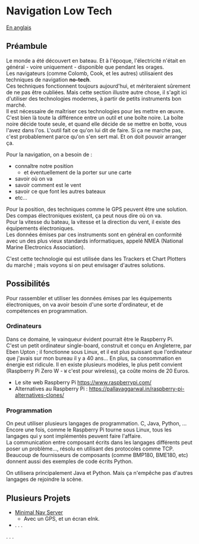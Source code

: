 # Navigation Low Tech
[En anglais](./LowTech.md)

## Pr&eacute;ambule

Le monde a &eacute;t&eacute; d&eacute;couvert en bateau. Et &agrave; l'&eacute;poque, l'&eacute;lectricit&eacute; n'&eacute;tait en g&eacute;n&eacute;ral - voire uniquement - disponible que pendant les orages.  
Les navigateurs (comme Colomb, Cook, et les autres) utilisaient des techniques de navigation **no-tech**.  
Ces techniques fonctionnent toujours aujourd'hui, et m&eacute;riteraient s&ucirc;rement de ne pas &ecirc;tre oubli&eacute;es. Mais cette section illustre autre chose, il s'agit ici d'utiliser des technologies modernes, &agrave; partir de petits instruments bon march&eacute;.  
Il est n&eacute;cessaire de ma&icirc;triser ces technologies pour les mettre en &oelig;uvre.  
C'est bien l&agrave; toute la diff&eacute;rence entre un outil et une bo&icirc;te noire. La bo&icirc;te noire d&eacute;cide toute seule, et quand elle d&eacute;cide de se mettre en botte, vous l'avez dans l'os. L'outil fait ce qu'on lui dit de faire. Si &ccedil;a ne marche pas, c'est probablement parce qu'on s'en sert mal. Et on doit pouvoir arranger &ccedil;a.

Pour la navigation, on a besoin de :
- conna&icirc;tre notre position
    - et &eacute;ventuellement de la porter sur une carte
- savoir o&ugrave; on va
- savoir comment est le vent
- savoir ce que font les autres bateaux
- etc...

Pour la position, des techniques comme le GPS peuvent &ecirc;tre une solution.  
Des compas &eacute;lectroniques existent, &ccedil;a peut nous dire o&ugrave; on va.  
Pour la vitesse du bateau, la vitesse et la direction du vent, il existe des &eacute;quipements &eacute;lectroniques.  
Les donn&eacute;es &eacute;mises par ces instruments sont en g&eacute;n&eacute;ral en conformit&eacute; avec un des plus vieux standards informatiques, appel&eacute; NMEA (National Marine Electronics Association).

C'est cette technologie qui est utilis&eacute;e dans les Trackers et Chart Plotters du march&eacute; ; mais voyons si on peut envisager d'autres solutions.

## Possibilit&eacute;s 
Pour rassembler et utiliser les donn&eacute;es &eacute;mises par les &eacute;quipements &eacute;lectroniques, on va avoir besoin d'une sorte d'ordinateur, et de comp&eacute;tences en programmation.

### Ordinateurs
Dans ce domaine, le vainqueur &eacute;vident pourrait &ecirc;tre le Raspberry Pi.  
C'est un petit ordinateur single-board, construit et con&ccedil;u en Angleterre, par Eben Upton ; il fonctionne sous Linux, et il est plus puissant que l'ordinateur que j'avais sur mon bureau il y a 40 ans... En plus, sa consommation en &eacute;nergie est ridicule. Il en existe plusieurs mod&egrave;les, le plus petit convient (Raspberry Pi Zero W - `W` c'est pour wireless), &ccedil;a co&ucirc;te moins de 20 Euros.  

- Le site web Raspberry Pi <https://www.raspberrypi.com/>  
- Alternatives au Raspberry Pi : <https://pallavaggarwal.in/raspberry-pi-alternatives-clones/>

### Programmation
On peut utiliser plusieurs langages de programmation. C, Java, Python, ... Encore une fois, comme le Raspberry Pi tourne sous Linux, tous les langages qui y sont impl&eacute;ment&eacute;s peuvent faire l'affaire.  
La communication entre composant &eacute;crits dans les langages diff&eacute;rents peut poser un probl&egrave;me..., r&eacute;solu en utilisant des protocoles comme TCP.  
Beaucoup de fournisseurs de composants (comme BMP180, BME180, etc) donnent aussi des exemples de code &eacute;crits Python.

On utilisera principalement Java et Python. Mais &ccedil;a n'emp&ecirc;che pas d'autres langages de rejoindre la sc&egrave;ne.

## Plusieurs Projets
- [Minimal Nav Server](./nav.server/README_FR.md)
    - Avec un GPS, et un &eacute;cran eInk.
- . . .

. . .
